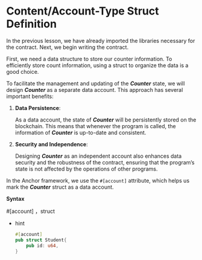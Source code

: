 # Content/Account-Type Struct Definition

In the previous lesson, we have already imported the libraries necessary for the contract. Next, we begin writing the contract.

First, we need a data structure to store our counter information. To efficiently store count information, using a struct to organize the data is a good choice.

To facilitate the management and updating of the ***Counter*** state, we will design ***Counter*** as a separate data account. This approach has several important benefits:

1. **Data Persistence**:
    
    As a data account, the state of ***Counter*** will be persistently stored on the blockchain. This means that whenever the program is called, the information of ***Counter*** is up-to-date and consistent.
    
2. **Security and Independence**:
    
    Designing ***Counter*** as an independent account also enhances data security and the robustness of the contract, ensuring that the program’s state is not affected by the operations of other programs.
    

In the Anchor framework, we use the `#[account]` attribute, which helps us mark the ***Counter*** struct as a data account.

**Syntax**

#[account] ，struct

- hint
    
    ```rust
    #[account]
    pub struct Student{
        pub id: u64,
    }
    ```